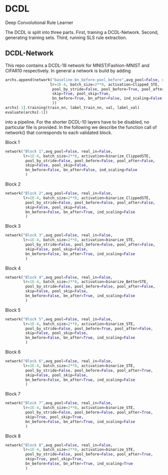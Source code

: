 # DCDL
Deep Convolutional Rule Learner

The DCDL is split into three parts. First, training a DCDL-Network. Second, generating training sets. 
Third, running SLS rule extraction.

## DCDL-Network
This repo contains a DCDL-18 network for MNIST/Fashion-MNIST and CIFAR10 respectively. In general a network is build by adding

```python
archs.append(network("baseline-bn_before-pool_before",avg_pool=False, real_in=False,
                    lr=1E-4, batch_size=2**8, activation=Clipped_STE,
                     pool_by_stride=False, pool_before=True, pool_after=False,
                     skip=True, pool_skip=True,
                     bn_before=True, bn_after=False, ind_scaling=False
                     ))
archs[-1].training(train_nn, label_train_nn, val, label_val)
evaluate(archs[-1])
```

into a pipeline. For the shorter DCDL-10 layers have to be disabled, no particular file is provided. In the following we describe the function call of network() that corresponds to each validated block.


Block 1
```python
network("Block 1",avg_pool=False, real_in=False,
        lr=1E-4, batch_size=2**8, activation=binarize_ClippedSTE,
         pool_by_stride=False, pool_before=False, pool_after=False,
         skip=False, pool_skip=False,
         bn_before=False, bn_after=False, ind_scaling=False
         )
```

Block 2
```python
network("Block 2",avg_pool=False, real_in=False,
        lr=1E-4, batch_size=2**8, activation=binarize_ClippedSTE,
         pool_by_stride=False, pool_before=False, pool_after=False,
         skip=False, pool_skip=False,
         bn_before=False, bn_after=True, ind_scaling=False
         )
```

Block 3
```python
network("Block 3",avg_pool=False, real_in=False,
        lr=1E-4, batch_size=2**8, activation=binarize_STE,
         pool_by_stride=False, pool_before=False, pool_after=False,
         skip=False, pool_skip=False,
         bn_before=False, bn_after=True, ind_scaling=False
         )
```

Block 4
```python
network("Block 4",avg_pool=False, real_in=False,
        lr=1E-4, batch_size=2**8, activation=binarize_BetterSTE,
         pool_by_stride=False, pool_before=False, pool_after=False,
         skip=False, pool_skip=False,
         bn_before=False, bn_after=True, ind_scaling=False
         )
```

Block 5
```python
network("Block 5",avg_pool=False, real_in=False,
        lr=1E-4, batch_size=2**8, activation=binarize_STE,
         pool_by_stride=False, pool_before=True, pool_after=False,
         skip=False, pool_skip=False,
         bn_before=False, bn_after=True, ind_scaling=False
         )
```

Block 6
```python
network("Block 6",avg_pool=False, real_in=False,
        lr=1E-4, batch_size=2**8, activation=binarize_STE,
         pool_by_stride=False, pool_before=False, pool_after=True,
         skip=False, pool_skip=False,
         bn_before=False, bn_after=True, ind_scaling=False
         )
```

Block 7
```python
network("Block 7",avg_pool=False, real_in=False,
        lr=1E-4, batch_size=2**8, activation=binarize_STE,
         pool_by_stride=False, pool_before=False, pool_after=True,
         skip=True, pool_skip=True,
         bn_before=False, bn_after=True, ind_scaling=False
         )
```

Block 8
```python
network("Block 8",avg_pool=False, real_in=False,
        lr=1E-4, batch_size=2**8, activation=binarize_STE,
         pool_by_stride=False, pool_before=False, pool_after=True,
         skip=True, pool_skip=True,
         bn_before=False, bn_after=True, ind_scaling=True
         )
```
